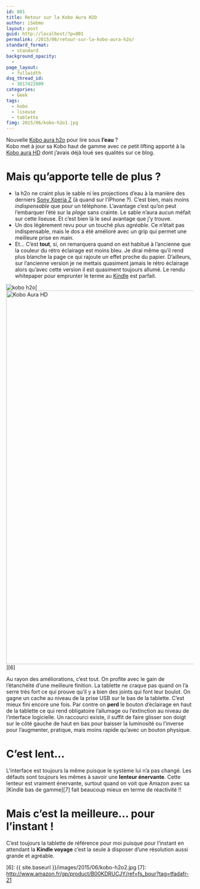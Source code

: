 ```yaml
---
id: 801
title: Retour sur la Kobo Aura H2O
author: iSebmo
layout: post
guid: http://localhost/?p=801
permalink: /2015/06/retour-sur-la-kobo-aura-h2o/
standard_format:
  - standard
background_opacity:
  - 
page_layout:
  - fullwidth
dsq_thread_id:
  - 3817422809
categories:
  - Geek
tags:
  - kobo
  - liseuse
  - tablette
fimg: 2015/06/kobo-h2o1.jpg
---
```

Nouvelle [Kobo aura h2o][1] pour lire sous **l’eau** ?  
Kobo met à jour sa Kobo haut de gamme avec ce petit lifting apporté à la [Kobo aura HD][2] dont j’avais déjà loué ses qualités sur ce blog.

# Mais qu’apporte telle de plus ?

  * la h2o ne craint plus le sable ni les projections d’eau à la manière des derniers [Sony Xperia Z][3] (à quand sur l’iPhone ?). C’est bien, mais moins *indispensable* que pour un téléphone. L’avantage c’est qu’on peut l’embarquer l’été sur la *plage* sans crainte. Le sable n’aura aucun méfait sur cette liseuse. Et c’est bien là le seul avantage que j’y trouve.
  * Un dos légèrement revu pour un touché plus *agréable*. Ce n’était pas indispensable, mais le dos a été amélioré avec un grip qui permet une meilleure prise en main.
  * Et… C’est **tout**, si, on remarquera quand on est habitué à l’ancienne que la couleur du rétro éclairage est moins bleu. Je dirai même qu’il rend plus blanche la page ce qui rajoute un effet proche du papier. D’ailleurs, sur l’ancienne version je ne mettais quasiment jamais le rétro éclairage alors qu’avec cette version il est quasiment toujours allumé. Le rendu whitepaper pour emprunter le terme au [Kindle][4] est parfait.

![kobo h2o][5][<img class="aligncenter size-full wp-image-804" src="{{ site.baseurl }}/images/2015/06/kobo-h2o2.jpg" alt="Kobo Aura HD" width="667" height="1000" />][6]

Au rayon des améliorations, c’est tout. On profite avec le gain de l’étanchéité d’une meilleure finition. La tablette ne craque pas quand on l’a serre très fort ce qui prouve qu’il y a bien des joints qui font leur boulot. On gagne un cache au niveau de la prise USB sur le bas de la tablette. C’est mieux fini encore une fois. Par contre on **perd** le bouton d’éclairage en haut de la tablette ce qui rend obligatoire l’allumage ou l’extinction au niveau de l’interface logicielle. Un raccourci existe, il suffit de faire glisser son doigt sur le côté gauche de haut en bas pour baisser la luminosité ou l’inverse pour l’augmenter, pratique, mais moins rapide qu’avec un bouton physique.

# C&rsquo;est lent&#8230;

L’interface est toujours la même puisque le système lui n’a pas changé. Les défauts sont toujours les mêmes à savoir une **lenteur énervante**. Cette lenteur est vraiment énervante, surtout quand on voit que Amazon avec sa [Kindle bas de gamme][7] fait beaucoup mieux en terme de réactivité !!

# Mais c&rsquo;est la meilleure&#8230; pour l&rsquo;instant !

C’est toujours la tablette de référence pour moi puisque pour l’instant en attendant la **Kindle voyage** c’est la seule à disposer d’une résolution aussi grande et agréable.

 [1]: http://www.amazon.fr/eBook-reader-KOBO-Aura-noir/dp/B00N9ZVN90/ref=sr_1_6?ie=UTF8&qid=1433328993&sr=8-6&keywords=kobo&tag=tfadafr-21
 [2]: http://localhost/2014/10/une-liseuse-mais-pour-quoi-faire/
 [3]: http://www.amazon.fr/Sony-Xperia-Z3-Compact-Smartphone/dp/B00NIGKW6A/ref=sr_1_6?ie=UTF8&qid=1433329079&sr=8-6&keywords=xperia+z&tag=tfadafr-21
 [4]: http://www.amazon.fr/Kindle-Paperwhite-R%C3%A9solution-%C3%A9clairage-int%C3%A9gr%C3%A9/dp/B00JG8GBDM/ref=sr_1_1?ie=UTF8&qid=1433329181&sr=8-1&keywords=kindel&tag=tfadafr-21
 [5]: file:///Users/sebastienmouret/Desktop/export-web/kobo-h2o2.jpg
 [6]: {{ site.baseurl }}/images/2015/06/kobo-h2o2.jpg
 [7]: http://www.amazon.fr/gp/product/B00KDRUCJY/ref=fs_bour?tag=tfadafr-21
